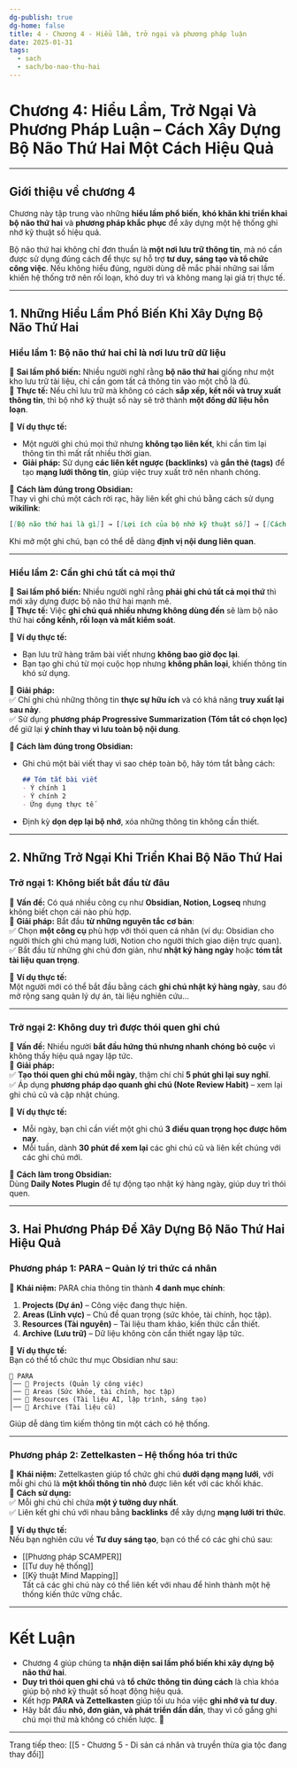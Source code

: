 ```yaml
---
dg-publish: true
dg-home: false
title: 4 - Chương 4 - Hiểu lầm, trở ngại và phương pháp luận
date: 2025-01-31
tags:
  - sach
  - sach/bo-nao-thu-hai
---
```

# **Chương 4: Hiểu Lầm, Trở Ngại Và Phương Pháp Luận – Cách Xây Dựng Bộ Não Thứ Hai Một Cách Hiệu Quả**
---

## **Giới thiệu về chương 4**

Chương này tập trung vào những **hiểu lầm phổ biến**, **khó khăn khi triển khai bộ não thứ hai** và **phương pháp khắc phục** để xây dựng một hệ thống ghi nhớ kỹ thuật số hiệu quả.

Bộ não thứ hai không chỉ đơn thuần là **một nơi lưu trữ thông tin**, mà nó cần được sử dụng đúng cách để thực sự hỗ trợ **tư duy, sáng tạo và tổ chức công việc**. Nếu không hiểu đúng, người dùng dễ mắc phải những sai lầm khiến hệ thống trở nên rối loạn, khó duy trì và không mang lại giá trị thực tế.

---

## **1. Những Hiểu Lầm Phổ Biến Khi Xây Dựng Bộ Não Thứ Hai**

### **Hiểu lầm 1: Bộ não thứ hai chỉ là nơi lưu trữ dữ liệu**

📌 **Sai lầm phổ biến:** Nhiều người nghĩ rằng **bộ não thứ hai** giống như một kho lưu trữ tài liệu, chỉ cần gom tất cả thông tin vào một chỗ là đủ.  
📌 **Thực tế:** Nếu chỉ lưu trữ mà không có cách **sắp xếp, kết nối và truy xuất thông tin**, thì bộ nhớ kỹ thuật số này sẽ trở thành **một đống dữ liệu hỗn loạn**.

🔹 **Ví dụ thực tế:**

- Một người ghi chú mọi thứ nhưng **không tạo liên kết**, khi cần tìm lại thông tin thì mất rất nhiều thời gian.
- **Giải pháp:** Sử dụng **các liên kết ngược (backlinks)** và **gắn thẻ (tags)** để tạo **mạng lưới thông tin**, giúp việc truy xuất trở nên nhanh chóng.

🔹 **Cách làm đúng trong Obsidian:**  
Thay vì ghi chú một cách rời rạc, hãy liên kết ghi chú bằng cách sử dụng **wikilink**:

```markdown
[[Bộ não thứ hai là gì]] → [[Lợi ích của bộ nhớ kỹ thuật số]] → [[Cách tổ chức ghi chú hiệu quả]]
```

Khi mở một ghi chú, bạn có thể dễ dàng **định vị nội dung liên quan**.

---

### **Hiểu lầm 2: Cần ghi chú tất cả mọi thứ**

📌 **Sai lầm phổ biến:** Nhiều người nghĩ rằng **phải ghi chú tất cả mọi thứ** thì mới xây dựng được bộ não thứ hai mạnh mẽ.  
📌 **Thực tế:** Việc **ghi chú quá nhiều nhưng không dùng đến** sẽ làm bộ não thứ hai **cồng kềnh, rối loạn và mất kiểm soát**.

🔹 **Ví dụ thực tế:**

- Bạn lưu trữ hàng trăm bài viết nhưng **không bao giờ đọc lại**.
- Bạn tạo ghi chú từ mọi cuộc họp nhưng **không phân loại**, khiến thông tin khó sử dụng.

🔹 **Giải pháp:**  
✅ Chỉ ghi chú những thông tin **thực sự hữu ích** và có khả năng **truy xuất lại sau này**.  
✅ Sử dụng **phương pháp Progressive Summarization (Tóm tắt có chọn lọc)** để giữ lại **ý chính thay vì lưu toàn bộ nội dung**.

🔹 **Cách làm đúng trong Obsidian:**

- Ghi chú một bài viết thay vì sao chép toàn bộ, hãy tóm tắt bằng cách:
    
    ```markdown
    ## Tóm tắt bài viết
    - Ý chính 1
    - Ý chính 2
    - Ứng dụng thực tế
    ```
    
- Định kỳ **dọn dẹp lại bộ nhớ**, xóa những thông tin không cần thiết.

---

## **2. Những Trở Ngại Khi Triển Khai Bộ Não Thứ Hai**

### **Trở ngại 1: Không biết bắt đầu từ đâu**

📌 **Vấn đề:** Có quá nhiều công cụ như **Obsidian, Notion, Logseq** nhưng không biết chọn cái nào phù hợp.  
📌 **Giải pháp:** Bắt đầu **từ những nguyên tắc cơ bản**:  
✅ Chọn **một công cụ** phù hợp với thói quen cá nhân (ví dụ: Obsidian cho người thích ghi chú mạng lưới, Notion cho người thích giao diện trực quan).  
✅ Bắt đầu từ những ghi chú đơn giản, như **nhật ký hàng ngày** hoặc **tóm tắt tài liệu quan trọng**.

🔹 **Ví dụ thực tế:**  
Một người mới có thể bắt đầu bằng cách **ghi chú nhật ký hàng ngày**, sau đó mở rộng sang quản lý dự án, tài liệu nghiên cứu...

---

### **Trở ngại 2: Không duy trì được thói quen ghi chú**

📌 **Vấn đề:** Nhiều người **bắt đầu hứng thú nhưng nhanh chóng bỏ cuộc** vì không thấy hiệu quả ngay lập tức.  
📌 **Giải pháp:**  
✅ **Tạo thói quen ghi chú mỗi ngày**, thậm chí chỉ **5 phút ghi lại suy nghĩ**.  
✅ Áp dụng **phương pháp dạo quanh ghi chú (Note Review Habit)** – xem lại ghi chú cũ và cập nhật chúng.

🔹 **Ví dụ thực tế:**

- Mỗi ngày, bạn chỉ cần viết một ghi chú **3 điều quan trọng học được hôm nay**.
- Mỗi tuần, dành **30 phút để xem lại** các ghi chú cũ và liên kết chúng với các ghi chú mới.

🔹 **Cách làm trong Obsidian:**  
Dùng **Daily Notes Plugin** để tự động tạo nhật ký hàng ngày, giúp duy trì thói quen.

---

## **3. Hai Phương Pháp Để Xây Dựng Bộ Não Thứ Hai Hiệu Quả**

### **Phương pháp 1: PARA – Quản lý tri thức cá nhân**

📌 **Khái niệm:** PARA chia thông tin thành **4 danh mục chính**:

1. **Projects (Dự án)** – Công việc đang thực hiện.
2. **Areas (Lĩnh vực)** – Chủ đề quan trọng (sức khỏe, tài chính, học tập).
3. **Resources (Tài nguyên)** – Tài liệu tham khảo, kiến thức cần thiết.
4. **Archive (Lưu trữ)** – Dữ liệu không còn cần thiết ngay lập tức.

🔹 **Ví dụ thực tế:**  
Bạn có thể tổ chức thư mục Obsidian như sau:

```
📂 PARA
│── 📂 Projects (Quản lý công việc)
│── 📂 Areas (Sức khỏe, tài chính, học tập)
│── 📂 Resources (Tài liệu AI, lập trình, sáng tạo)
│── 📂 Archive (Tài liệu cũ)
```

Giúp dễ dàng tìm kiếm thông tin một cách có hệ thống.

---

### **Phương pháp 2: Zettelkasten – Hệ thống hóa tri thức**

📌 **Khái niệm:** Zettelkasten giúp tổ chức ghi chú **dưới dạng mạng lưới**, với mỗi ghi chú là **một khối thông tin nhỏ** được liên kết với các khối khác.  
📌 **Cách sử dụng:**  
✅ Mỗi ghi chú chỉ chứa **một ý tưởng duy nhất**.  
✅ Liên kết ghi chú với nhau bằng **backlinks** để xây dựng **mạng lưới tri thức**.

🔹 **Ví dụ thực tế:**  
Nếu bạn nghiên cứu về **Tư duy sáng tạo**, bạn có thể có các ghi chú sau:

- [[Phương pháp SCAMPER]]
- [[Tư duy hệ thống]]
- [[Kỹ thuật Mind Mapping]]  
    Tất cả các ghi chú này có thể liên kết với nhau để hình thành một hệ thống kiến thức vững chắc.

---

# **Kết Luận**

- Chương 4 giúp chúng ta **nhận diện sai lầm phổ biến khi xây dựng bộ não thứ hai**.
- **Duy trì thói quen ghi chú** và **tổ chức thông tin đúng cách** là chìa khóa giúp bộ nhớ kỹ thuật số hoạt động hiệu quả.
- Kết hợp **PARA và Zettelkasten** giúp tối ưu hóa việc **ghi nhớ và tư duy**.
- Hãy bắt đầu **nhỏ, đơn giản, và phát triển dần dần**, thay vì cố gắng ghi chú mọi thứ mà không có chiến lược. 🚀



---
Trang tiếp theo:
[[5 - Chương 5 - Di sản cá nhân và truyền thừa gia tộc đang thay đổi]]
